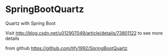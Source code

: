 # SpringBootQuartz
Quartz with Spring Boot

Visit <http://blog.csdn.net/u012907049/article/details/73801122> to see more details

from github https://github.com/tjfy1992/SpringBootQuartz